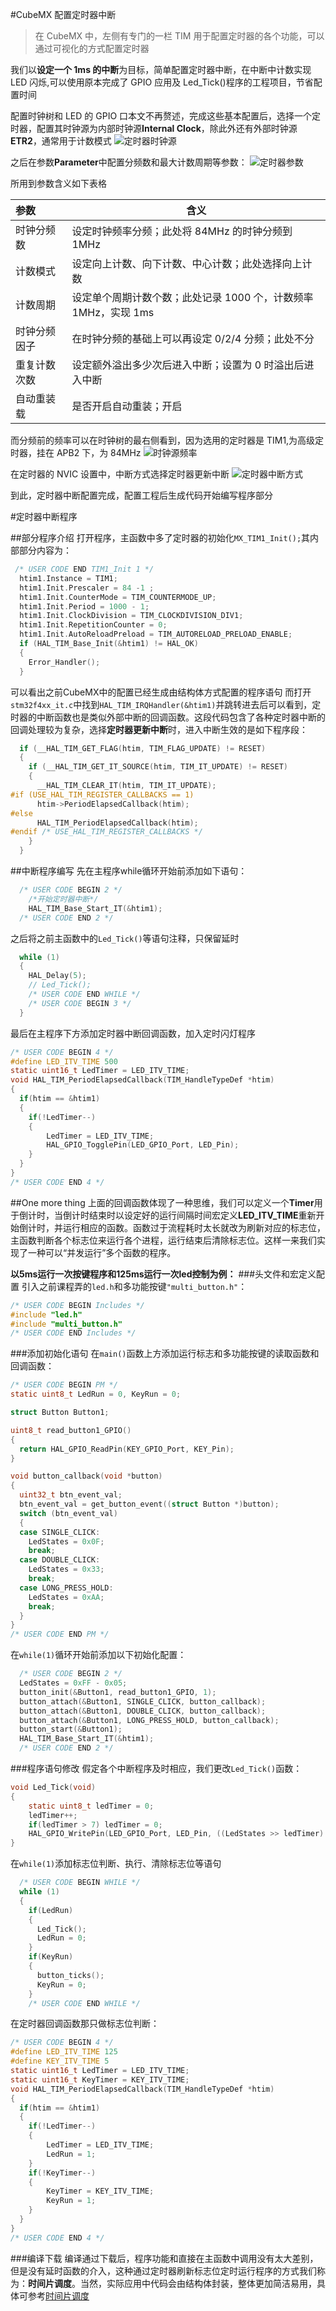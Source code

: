 #CubeMX 配置定时器中断

> 在 CubeMX 中，左侧有专门的一栏 TIM 用于配置定时器的各个功能，可以通过可视化的方式配置定时器

我们以**设定一个 1ms 的中断**为目标，简单配置定时器中断，在中断中计数实现 LED 闪烁,可以使用原本完成了 GPIO 应用及 Led_Tick()程序的工程项目，节省配置时间

配置时钟树和 LED 的 GPIO 口本文不再赘述，完成这些基本配置后，选择一个定时器，配置其时钟源为内部时钟源**Internal Clock**，除此外还有外部时钟源**ETR2**，通常用于计数模式
![定时器时钟源](assets\定时器时钟源.png)

之后在参数**Parameter**中配置分频数和最大计数周期等参数：
![定时器参数](assets\定时器参数.png)

所用到参数含义如下表格

| 参数         | 含义                                                            |
| :----------- | --------------------------------------------------------------- |
| 时钟分频数   | 设定时钟频率分频；此处将 84MHz 的时钟分频到 1MHz                |
| 计数模式     | 设定向上计数、向下计数、中心计数；此处选择向上计数              |
| 计数周期     | 设定单个周期计数个数；此处记录 1000 个，计数频率 1MHz，实现 1ms |
| 时钟分频因子 | 在时钟分频的基础上可以再设定 0/2/4 分频；此处不分               |
| 重复计数次数 | 设定额外溢出多少次后进入中断；设置为 0 时溢出后进入中断         |
| 自动重装载   | 是否开启自动重装；开启                                          |

而分频前的频率可以在时钟树的最右侧看到，因为选用的定时器是 TIM1,为高级定时器，挂在 APB2 下，为 84MHz
![时钟源频率](assets\时钟源频率.png)

在定时器的 NVIC 设置中，中断方式选择定时器更新中断
![定时器中断方式](assets\定时器中断方式.png)

到此，定时器中断配置完成，配置工程后生成代码开始编写程序部分

#定时器中断程序

##部分程序介绍
打开程序，主函数中多了定时器的初始化`MX_TIM1_Init();`其内部部分内容为：
```c
 /* USER CODE END TIM1_Init 1 */
  htim1.Instance = TIM1;
  htim1.Init.Prescaler = 84 -1 ;
  htim1.Init.CounterMode = TIM_COUNTERMODE_UP;
  htim1.Init.Period = 1000 - 1;
  htim1.Init.ClockDivision = TIM_CLOCKDIVISION_DIV1;
  htim1.Init.RepetitionCounter = 0;
  htim1.Init.AutoReloadPreload = TIM_AUTORELOAD_PRELOAD_ENABLE;
  if (HAL_TIM_Base_Init(&htim1) != HAL_OK)
  {
    Error_Handler();
  }
```
可以看出之前CubeMX中的配置已经生成由结构体方式配置的程序语句
而打开`stm32f4xx_it.c`中找到`HAL_TIM_IRQHandler(&htim1)`并跳转进去后可以看到，定时器的中断函数也是类似外部中断的回调函数。这段代码包含了各种定时器中断的回调处理较为复杂，选择**定时器更新中断**时，进入中断生效的是如下程序段：
```c
  if (__HAL_TIM_GET_FLAG(htim, TIM_FLAG_UPDATE) != RESET)
  {
    if (__HAL_TIM_GET_IT_SOURCE(htim, TIM_IT_UPDATE) != RESET)
    {
      __HAL_TIM_CLEAR_IT(htim, TIM_IT_UPDATE);
#if (USE_HAL_TIM_REGISTER_CALLBACKS == 1)
      htim->PeriodElapsedCallback(htim);
#else
      HAL_TIM_PeriodElapsedCallback(htim);
#endif /* USE_HAL_TIM_REGISTER_CALLBACKS */
    }
  }
```
##中断程序编写
先在主程序while循环开始前添加如下语句：
```c
  /* USER CODE BEGIN 2 */
    /*开始定时器中断*/
    HAL_TIM_Base_Start_IT(&htim1);
  /* USER CODE END 2 */
```
之后将之前主函数中的`Led_Tick()`等语句注释，只保留延时
```c
  while (1)
  {
    HAL_Delay(5);
    // Led_Tick();
    /* USER CODE END WHILE */
    /* USER CODE BEGIN 3 */
  }
```
最后在主程序下方添加定时器中断回调函数，加入定时闪灯程序
```c
/* USER CODE BEGIN 4 */
#define LED_ITV_TIME 500
static uint16_t LedTimer = LED_ITV_TIME;
void HAL_TIM_PeriodElapsedCallback(TIM_HandleTypeDef *htim)
{
  if(htim == &htim1)
  {
    if(!LedTimer--)
    {
        LedTimer = LED_ITV_TIME;
        HAL_GPIO_TogglePin(LED_GPIO_Port, LED_Pin);
    }
  }
}
/* USER CODE END 4 */
```
##One more thing
上面的回调函数体现了一种思维，我们可以定义一个**Timer**用于倒计时，当倒计时结束时以设定好的运行间隔时间宏定义**LED_ITV_TIME**重新开始倒计时，并运行相应的函数。函数过于流程耗时太长就改为刷新对应的标志位，主函数判断各个标志位来运行各个进程，运行结束后清除标志位。这样一来我们实现了一种可以“并发运行”多个函数的程序。

**以5ms运行一次按键程序和125ms运行一次led控制为例：**
###头文件和宏定义配置
引入之前课程弄的`led.h`和多功能按键`"multi_button.h"`：
```c
/* USER CODE BEGIN Includes */
#include "led.h"
#include "multi_button.h"
/* USER CODE END Includes */
```
###添加初始化语句
在`main()`函数上方添加运行标志和多功能按键的读取函数和回调函数：
```c
/* USER CODE BEGIN PM */
static uint8_t LedRun = 0, KeyRun = 0;

struct Button Button1;

uint8_t read_button1_GPIO()
{
  return HAL_GPIO_ReadPin(KEY_GPIO_Port, KEY_Pin);
}

void button_callback(void *button)
{
  uint32_t btn_event_val;
  btn_event_val = get_button_event((struct Button *)button);
  switch (btn_event_val)
  {
  case SINGLE_CLICK:
    LedStates = 0x0F;
    break;
  case DOUBLE_CLICK:
    LedStates = 0x33;
    break;
  case LONG_PRESS_HOLD:
    LedStates = 0xAA;
    break;
  }
}
/* USER CODE END PM */
```
在`while(1)`循环开始前添加以下初始化配置：
```c
  /* USER CODE BEGIN 2 */
  LedStates = 0xFF - 0x05;
  button_init(&Button1, read_button1_GPIO, 1);
  button_attach(&Button1, SINGLE_CLICK, button_callback);
  button_attach(&Button1, DOUBLE_CLICK, button_callback);
  button_attach(&Button1, LONG_PRESS_HOLD, button_callback);
  button_start(&Button1);
  HAL_TIM_Base_Start_IT(&htim1);
  /* USER CODE END 2 */
```
###程序语句修改
假定各个中断程序及时相应，我们更改`Led_Tick()`函数：
```c
void Led_Tick(void)
{
    static uint8_t ledTimer = 0;
    ledTimer++;
    if(ledTimer > 7) ledTimer = 0;
    HAL_GPIO_WritePin(LED_GPIO_Port, LED_Pin, ((LedStates >> ledTimer) & 1));
}
```
在`while(1)`添加标志位判断、执行、清除标志位等语句
```c
  /* USER CODE BEGIN WHILE */
  while (1)
  {
    if(LedRun)
    {
      Led_Tick();
      LedRun = 0;
    }
    if(KeyRun)
    {
      button_ticks();
      KeyRun = 0;
    }
    /* USER CODE END WHILE */
```
在定时器回调函数那只做标志位判断：
```c
/* USER CODE BEGIN 4 */
#define LED_ITV_TIME 125
#define KEY_ITV_TIME 5
static uint16_t LedTimer = LED_ITV_TIME;
static uint16_t KeyTimer = KEY_ITV_TIME;
void HAL_TIM_PeriodElapsedCallback(TIM_HandleTypeDef *htim)
{
  if(htim == &htim1)
  {
    if(!LedTimer--)
    {
        LedTimer = LED_ITV_TIME;
        LedRun = 1;
    }
    if(!KeyTimer--)
    {
        KeyTimer = KEY_ITV_TIME;
        KeyRun = 1;
    }
  }
}
/* USER CODE END 4 */
```
###编译下载
编译通过下载后，程序功能和直接在主函数中调用没有太大差别，但是没有延时函数的介入，这种通过定时器刷新标志位定时运行程序的方式我们称为：**时间片调度**。当然，实际应用中代码会由结构体封装，整体更加简洁易用，具体可参考[时间片调度](../其他代码整合搬运/时间片调度.md)
